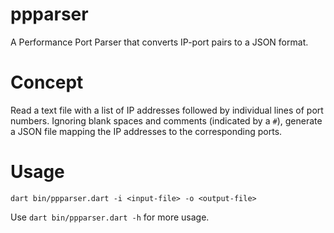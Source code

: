 # ppparser

A Performance Port Parser that converts IP-port pairs to a JSON format.

# Concept

Read a text file with a list of IP addresses followed by individual lines of port numbers. Ignoring blank spaces and
comments (indicated by a `#`), generate a JSON file mapping the IP addresses to the corresponding ports.

# Usage

`dart bin/ppparser.dart -i <input-file> -o <output-file>`

Use `dart bin/ppparser.dart -h` for more usage.
